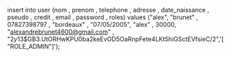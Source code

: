 insert into user (nom , prenom , telephone , adresse , date_naissance , pseudo , credit , email , password , roles) values ("alex", "brunet" , 07827398797 , "bordeaux" , "07/05/2005", "alex" , 30000, "alexandrebrunet4600@gmail.com" , "$2y$13$GB3.UtORHwKPU0ba2keEvOD5OaRnpFete4LKt5hiGSctEVfsieC/2",'[ "ROLE_ADMIN"]');
